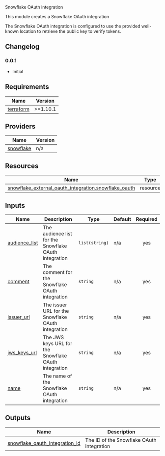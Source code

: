 Snowflake OAuth integration

This module creates a Snowflake OAuth integration

The Snowflake OAuth integration is configured to use the provided
well-known location to retrieve the public key to verify tokens.

## Changelog

### 0.0.1
- Initial

## Requirements

| Name | Version |
|------|---------|
| <a name="requirement_terraform"></a> [terraform](#requirement\_terraform) | >=1.10.1 |

## Providers

| Name | Version |
|------|---------|
| <a name="provider_snowflake"></a> [snowflake](#provider\_snowflake) | n/a |



## Resources

| Name | Type |
|------|------|
| [snowflake_external_oauth_integration.snowflake_oauth](https://registry.terraform.io/providers/snowflakedb/snowflake/latest/docs/resources/external_oauth_integration) | resource |

## Inputs

| Name | Description | Type | Default | Required |
|------|-------------|------|---------|:--------:|
| <a name="input_audience_list"></a> [audience\_list](#input\_audience\_list) | The audience list for the Snowflake OAuth integration | `list(string)` | n/a | yes |
| <a name="input_comment"></a> [comment](#input\_comment) | The comment for the Snowflake OAuth integration | `string` | n/a | yes |
| <a name="input_issuer_url"></a> [issuer\_url](#input\_issuer\_url) | The issuer URL for the Snowflake OAuth integration | `string` | n/a | yes |
| <a name="input_jws_keys_url"></a> [jws\_keys\_url](#input\_jws\_keys\_url) | The JWS keys URL for the Snowflake OAuth integration | `string` | n/a | yes |
| <a name="input_name"></a> [name](#input\_name) | The name of the Snowflake OAuth integration | `string` | n/a | yes |

## Outputs

| Name | Description |
|------|-------------|
| <a name="output_snowflake_oauth_integration_id"></a> [snowflake\_oauth\_integration\_id](#output\_snowflake\_oauth\_integration\_id) | The ID of the Snowflake OAuth integration |
